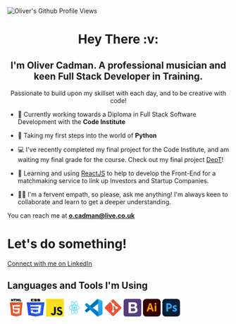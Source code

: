 ![Oliver's Github Profile Views](https://komarev.com/ghpvc/?username=OliverCadman)


<h1 align="center">Hey There :v:</h1>
<h2 align="center">I'm Oliver Cadman. A professional musician and keen Full Stack Developer in Training.</h2>
<p align="center">Passionate to build upon my skillset with each day, and to be creative with code!</p>

- :open_book: Currently working towards a Diploma in Full Stack Software Development with the **Code Institute**

- :snake: Taking my first steps into the world of **Python**

- :computer: I've recently completed my final project for the Code Institute, and am waiting my final grade for the course. Check out my final project [DepT](https://dept-ci-ms4.herokuapp.com)!

- :handshake: Learning and using [ReactJS](https://reactjs.org/) to help to develop the Front-End for a matchmaking service to link up Investors and Startup Companies.

- :raising_hand_man: I'm a fervent empath, so please, ask me anything! I'm always keen to collaborate and learn to get a deeper understanding.

You can reach me at **o.cadman@live.co.uk**

# Let's do something!
<p><a href="https://www.linkedin.com/in/oliver-cadman-23663b36/">Connect with me on LinkedIn</a>

## Languages and Tools I'm Using
<p>
<a href="https://developer.mozilla.org/en-US/docs/Glossary/HTML5" target="_blank"><img src="assets/images/html5logo.svg" alt="HTML5 Logo" width="40" height="40"></a>   <a href="https://developer.mozilla.org/en-US/docs/Web/CSS" target="_blank"><img src="assets/images/css3logo.svg" alt="CSS3 Logo" width="40" height="40"></a>    <a href="https://developer.mozilla.org/en-US/docs/Web/JavaScript" target="_blank"><img src="assets/images/javascriptlogo.svg" alt="JavaScript Logo" width="40" height="40"></a> <a href="https://reactjs.org/" target="_blank"><img src="assets/images/reactlogo.svg" alt="ReactJS Logo" width="40" height="40"></a>    <a href="https://code.visualstudio.com/" target="_blank"><img src="assets/images/visualstudio-code-logo.svg" alt="Visual Studio Code 2 Logo" width="40" height="40"></a>    <a href="https://git-scm.com/" target="_blank"><img src="assets/images/gitlogo.svg" alt="Git Logo" width="40" height="40"></a>  <a href="https://getbootstrap.com/" target="_blank"><img src="assets/images/bootstrap4.svg" alt="Bootstrap Logo" width="40" height="40"></a>    <a href="https://www.adobe.com/uk/products/illustrator.html" target="_blank"><img src="assets/images/adobe-illustrator-logo.svg" alt="Adobe Illustrator Logo" width="40" height="40"></a>   <a href="https://www.adobe.com/uk/products/photoshop.html" target="_blank"><img src="assets/images/adobe-photoshop-logo.svg" alt="Abobe Photoshop Logo" width="40" height="40"></a>
</p>




